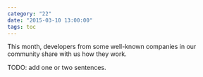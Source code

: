 ```yaml
---
category: "22"
date: "2015-03-10 13:00:00"
tags: toc
---
```


This month, developers from some well-known companies in our community share with us how they work.

TODO: add one or two sentences.